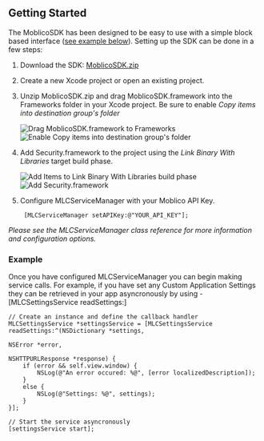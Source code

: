 ## Getting Started

The MoblicoSDK has been designed to be easy to use with a simple block based interface ([see example below](#example)). Setting up the SDK can be done in a few steps:

1. Download the SDK: [MoblicoSDK.zip](http://developer.moblico.com/sdks/ios/MoblicoSDK.zip)
2. Create a new Xcode project or open an existing project.
3. Unzip MoblicoSDK.zip and drag MoblicoSDK.framework into the Frameworks folder in your Xcode project. Be sure to enable _Copy items into destination group's folder_

	<img src="http://developer.moblico.com/sdks/ios/docs/docs/images/DragSDK2.png" alt="Drag MoblicoSDK.framework to Frameworks" title="Drag MoblicoSDK.framework">
	
	<img src="http://developer.moblico.com/sdks/ios/docs/docs/images/Copy2.png" alt="Enable Copy items into destination group's folder" title="Enable Copy">
4. Add Security.framework to the project using the _Link Binary With Libraries_ target build phase.

	<img src="http://developer.moblico.com/sdks/ios/docs/docs/images/AddItems2.png" alt="Add Items to Link Binary With Libraries build phase" title="Add Items">
	
	<img src="http://developer.moblico.com/sdks/ios/docs/docs/images/OK2.png" alt="Add Security.framework" title="Add Security.framework">
5. Configure MLCServiceManager with your Moblico API Key.

	    [MLCServiceManager setAPIKey:@"YOUR_API_KEY"];

_Please see the MLCServiceManager class reference for more information and configuration options._

### <a id="example"></a>Example


Once you have configured MLCServiceManager you can begin making service calls. For example, if you have set any Custom Application Settings they can be retrieved in your app asyncronously by using  -[MLCSettingsService readSettings:]

	// Create an instance and define the callback handler
	MLCSettingsService *settingsService = [MLCSettingsService readSettings:^(NSDictionary *settings,
                                                                             NSError *error,
                                                                             NSHTTPURLResponse *response) {
		if (error && self.view.window) {
			NSLog(@"An error occured: %@", [error localizedDescription]);
		}
		else {
			NSLog(@"Settings: %@", settings);
		}
	}];
	
	// Start the service asyncronously
	[settingsService start];